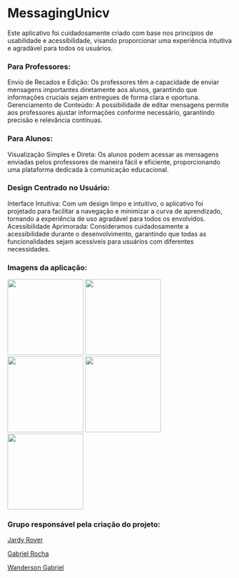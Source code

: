 # MessagingUnicv

Este aplicativo foi cuidadosamente criado com base nos princípios de usabilidade e acessibilidade, visando proporcionar uma experiência intuitiva e agradável para todos os usuários.

### Para Professores:

Envio de Recados e Edição: Os professores têm a capacidade de enviar mensagens importantes diretamente aos alunos, garantindo que informações cruciais sejam entregues de forma clara e oportuna.
Gerenciamento de Conteúdo: A possibilidade de editar mensagens permite aos professores ajustar informações conforme necessário, garantindo precisão e relevância contínuas.

### Para Alunos:

Visualização Simples e Direta: Os alunos podem acessar as mensagens enviadas pelos professores de maneira fácil e eficiente, proporcionando uma plataforma dedicada à comunicação educacional.

### Design Centrado no Usuário:

Interface Intuitiva: Com um design limpo e intuitivo, o aplicativo foi projetado para facilitar a navegação e minimizar a curva de aprendizado, tornando a experiência de uso agradável para todos os envolvidos.
Acessibilidade Aprimorada: Consideramos cuidadosamente a acessibilidade durante o desenvolvimento, garantindo que todas as funcionalidades sejam acessíveis para usuários com diferentes necessidades.

### Imagens da aplicação:
<div>
 <img src="https://github.com/user-attachments/assets/1b97d65d-8984-4f20-9017-f57af44a1333" width="170">
 <img src="https://github.com/user-attachments/assets/906d0b04-ea48-4470-993d-c7a9202ddaca" width="170">
 <img src="https://github.com/user-attachments/assets/fe48f805-c999-4070-a636-a393c45cd956" width="170">
 <img src="https://github.com/user-attachments/assets/18060f99-b2ea-40c3-8ed1-ef83cb561505" width="170">
 <img src="https://github.com/user-attachments/assets/f7d0733f-659a-418b-aecb-68e4d5dbba46" width="170">
</div>

### Grupo responsável pela criação do projeto:

[Jardy Rover](https://github.com/JardyRover)
  
[Gabriel Rocha](https://github.com/gbrielrobles)

[Wanderson Gabriel](https://github.com/WandersonGabri)
